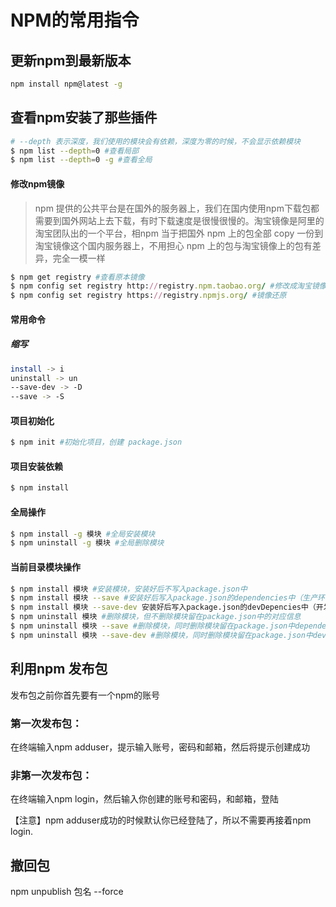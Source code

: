 # NPM的常用指令

## 更新npm到最新版本

```bash
npm install npm@latest -g 
```

## 查看npm安装了那些插件

```bash
# --depth 表示深度，我们使用的模块会有依赖，深度为零的时候，不会显示依赖模块
$ npm list --depth=0 #查看局部
$ npm list --depth=0 -g #查看全局
```

#### 修改npm镜像

> npm 提供的公共平台是在国外的服务器上，我们在国内使用npm下载包都需要到国外网站上去下载，有时下载速度是很慢很慢的。淘宝镜像是阿里的淘宝团队出的一个平台，相npm 当于把国外 npm 上的包全部 copy 一份到淘宝镜像这个国内服务器上，不用担心 npm 上的包与淘宝镜像上的包有差异，完全一模一样

```ruby
$ npm get registry #查看原本镜像
$ npm config set registry http://registry.npm.taobao.org/ #修改成淘宝镜像
$ npm config set registry https://registry.npmjs.org/ #镜像还原
```

#### 常用命令

##### 缩写

```bash
install -> i
uninstall -> un
--save-dev -> -D
--save -> -S
```

#### 项目初始化

```bash
$ npm init #初始化项目，创建 package.json
```

#### 项目安装依赖

```bash
$ npm install
```

#### 全局操作

```bash
$ npm install -g 模块 #全局安装模块
$ npm uninstall -g 模块 #全局删除模块
```

#### 当前目录模块操作 

```bash
$ npm install 模块 #安装模块，安装好后不写入package.json中
$ npm install 模块 --save #安装好后写入package.json的dependencies中（生产环境依赖）
$ npm install 模块 --save-dev 安装好后写入package.json的devDepencies中（开发环境依赖）
$ npm uninstall 模块 #删除模块，但不删除模块留在package.json中的对应信息
$ npm uninstall 模块 --save #删除模块，同时删除模块留在package.json中dependencies下的对应信息
$ npm uninstall 模块 --save-dev #删除模块，同时删除模块留在package.json中devDependencies下的对应信息
```

## **利用npm 发布包**

发布包之前你首先要有一个npm的账号

### **第一次发布包：**

在终端输入npm adduser，提示输入账号，密码和邮箱，然后将提示创建成功

### **非第一次发布包：**

在终端输入npm login，然后输入你创建的账号和密码，和邮箱，登陆

【注意】npm adduser成功的时候默认你已经登陆了，所以不需要再接着npm login.

## 撤回包

npm unpublish 包名 --force


